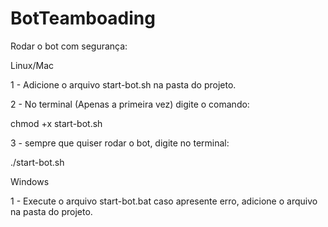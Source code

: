 # BotTeamboading

Rodar o bot com segurança:

Linux/Mac

1 - Adicione o arquivo start-bot.sh na pasta do projeto.

2 - No terminal (Apenas a primeira vez) digite o comando:

chmod +x start-bot.sh

3 - sempre que quiser rodar o bot, digite no terminal:

./start-bot.sh


Windows

1 - Execute o arquivo start-bot.bat
caso apresente erro, adicione o arquivo na pasta do projeto.
